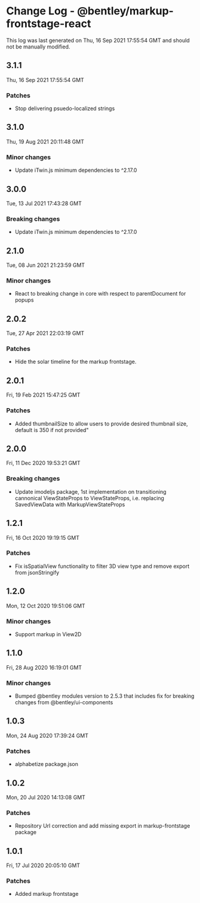 # Change Log - @bentley/markup-frontstage-react

This log was last generated on Thu, 16 Sep 2021 17:55:54 GMT and should not be manually modified.

## 3.1.1
Thu, 16 Sep 2021 17:55:54 GMT

### Patches

- Stop delivering psuedo-localized strings

## 3.1.0
Thu, 19 Aug 2021 20:11:48 GMT

### Minor changes

- Update iTwin.js minimum dependencies to ^2.17.0

## 3.0.0
Tue, 13 Jul 2021 17:43:28 GMT

### Breaking changes

- Update iTwin.js minimum dependencies to ^2.17.0

## 2.1.0
Tue, 08 Jun 2021 21:23:59 GMT

### Minor changes

- React to breaking change in core with respect to parentDocument for popups

## 2.0.2
Tue, 27 Apr 2021 22:03:19 GMT

### Patches

- Hide the solar timeline for the markup frontstage.

## 2.0.1
Fri, 19 Feb 2021 15:47:25 GMT

### Patches

- Added thumbnailSize to allow users to provide desired thumbnail size, default is 350 if not provided"

## 2.0.0
Fri, 11 Dec 2020 19:53:21 GMT

### Breaking changes

- Update imodeljs package, 1st implementation on transitioning cannonical ViewStateProps to ViewStateProps, i.e. replacing SavedViewData with MarkupViewStateProps

## 1.2.1
Fri, 16 Oct 2020 19:19:15 GMT

### Patches

- Fix isSpatialView functionality to filter 3D view type and remove export from jsonStringify

## 1.2.0
Mon, 12 Oct 2020 19:51:06 GMT

### Minor changes

- Support markup in View2D

## 1.1.0
Fri, 28 Aug 2020 16:19:01 GMT

### Minor changes

- Bumped @bentley modules version to 2.5.3 that includes fix for breaking changes from @bentley/ui-components

## 1.0.3
Mon, 24 Aug 2020 17:39:24 GMT

### Patches

- alphabetize package.json

## 1.0.2
Mon, 20 Jul 2020 14:13:08 GMT

### Patches

- Repository Url correction and add missing export in  markup-frontstage package

## 1.0.1
Fri, 17 Jul 2020 20:05:10 GMT

### Patches

- Added markup frontstage

